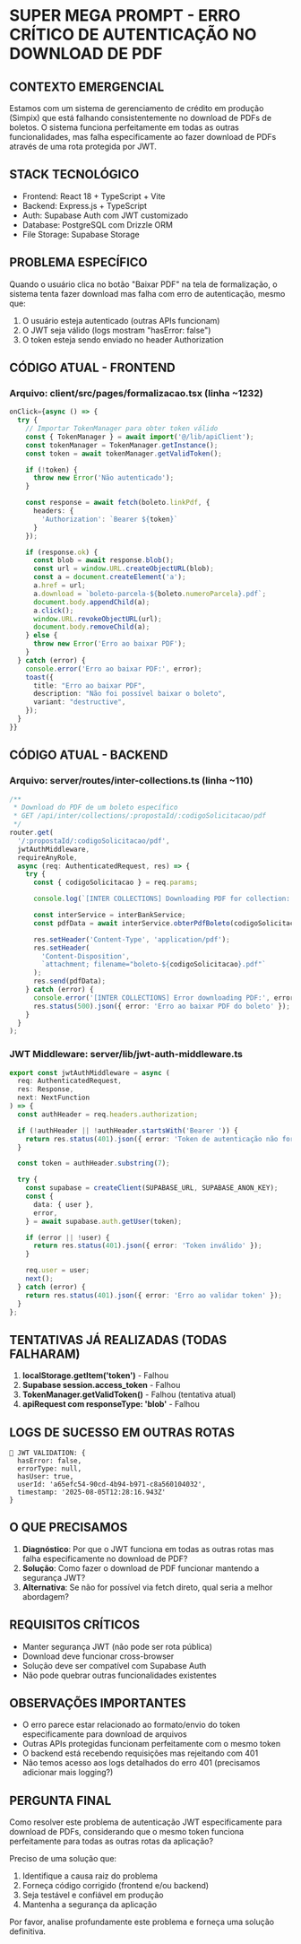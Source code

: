 # SUPER MEGA PROMPT - ERRO CRÍTICO DE AUTENTICAÇÃO NO DOWNLOAD DE PDF

## CONTEXTO EMERGENCIAL

Estamos com um sistema de gerenciamento de crédito em produção (Simpix) que está falhando consistentemente no download de PDFs de boletos. O sistema funciona perfeitamente em todas as outras funcionalidades, mas falha especificamente ao fazer download de PDFs através de uma rota protegida por JWT.

## STACK TECNOLÓGICO

- Frontend: React 18 + TypeScript + Vite
- Backend: Express.js + TypeScript
- Auth: Supabase Auth com JWT customizado
- Database: PostgreSQL com Drizzle ORM
- File Storage: Supabase Storage

## PROBLEMA ESPECÍFICO

Quando o usuário clica no botão "Baixar PDF" na tela de formalização, o sistema tenta fazer download mas falha com erro de autenticação, mesmo que:

1. O usuário esteja autenticado (outras APIs funcionam)
2. O JWT seja válido (logs mostram "hasError: false")
3. O token esteja sendo enviado no header Authorization

## CÓDIGO ATUAL - FRONTEND

### Arquivo: client/src/pages/formalizacao.tsx (linha ~1232)

```typescript
onClick={async () => {
  try {
    // Importar TokenManager para obter token válido
    const { TokenManager } = await import('@/lib/apiClient');
    const tokenManager = TokenManager.getInstance();
    const token = await tokenManager.getValidToken();

    if (!token) {
      throw new Error('Não autenticado');
    }

    const response = await fetch(boleto.linkPdf, {
      headers: {
        'Authorization': `Bearer ${token}`
      }
    });

    if (response.ok) {
      const blob = await response.blob();
      const url = window.URL.createObjectURL(blob);
      const a = document.createElement('a');
      a.href = url;
      a.download = `boleto-parcela-${boleto.numeroParcela}.pdf`;
      document.body.appendChild(a);
      a.click();
      window.URL.revokeObjectURL(url);
      document.body.removeChild(a);
    } else {
      throw new Error('Erro ao baixar PDF');
    }
  } catch (error) {
    console.error('Erro ao baixar PDF:', error);
    toast({
      title: "Erro ao baixar PDF",
      description: "Não foi possível baixar o boleto",
      variant: "destructive",
    });
  }
}}
```

## CÓDIGO ATUAL - BACKEND

### Arquivo: server/routes/inter-collections.ts (linha ~110)

```typescript
/**
 * Download do PDF de um boleto específico
 * GET /api/inter/collections/:propostaId/:codigoSolicitacao/pdf
 */
router.get(
  '/:propostaId/:codigoSolicitacao/pdf',
  jwtAuthMiddleware,
  requireAnyRole,
  async (req: AuthenticatedRequest, res) => {
    try {
      const { codigoSolicitacao } = req.params;

      console.log(`[INTER COLLECTIONS] Downloading PDF for collection: ${codigoSolicitacao}`);

      const interService = interBankService;
      const pdfData = await interService.obterPdfBoleto(codigoSolicitacao);

      res.setHeader('Content-Type', 'application/pdf');
      res.setHeader(
        'Content-Disposition',
        `attachment; filename="boleto-${codigoSolicitacao}.pdf"`
      );
      res.send(pdfData);
    } catch (error) {
      console.error('[INTER COLLECTIONS] Error downloading PDF:', error);
      res.status(500).json({ error: 'Erro ao baixar PDF do boleto' });
    }
  }
);
```

### JWT Middleware: server/lib/jwt-auth-middleware.ts

```typescript
export const jwtAuthMiddleware = async (
  req: AuthenticatedRequest,
  res: Response,
  next: NextFunction
) => {
  const authHeader = req.headers.authorization;

  if (!authHeader || !authHeader.startsWith('Bearer ')) {
    return res.status(401).json({ error: 'Token de autenticação não fornecido' });
  }

  const token = authHeader.substring(7);

  try {
    const supabase = createClient(SUPABASE_URL, SUPABASE_ANON_KEY);
    const {
      data: { user },
      error,
    } = await supabase.auth.getUser(token);

    if (error || !user) {
      return res.status(401).json({ error: 'Token inválido' });
    }

    req.user = user;
    next();
  } catch (error) {
    return res.status(401).json({ error: 'Erro ao validar token' });
  }
};
```

## TENTATIVAS JÁ REALIZADAS (TODAS FALHARAM)

1. **localStorage.getItem('token')** - Falhou
2. **Supabase session.access_token** - Falhou
3. **TokenManager.getValidToken()** - Falhou (tentativa atual)
4. **apiRequest com responseType: 'blob'** - Falhou

## LOGS DE SUCESSO EM OUTRAS ROTAS

```
🔐 JWT VALIDATION: {
  hasError: false,
  errorType: null,
  hasUser: true,
  userId: 'a65efc54-90cd-4b94-b971-c8a560104032',
  timestamp: '2025-08-05T12:28:16.943Z'
}
```

## O QUE PRECISAMOS

1. **Diagnóstico**: Por que o JWT funciona em todas as outras rotas mas falha especificamente no download de PDF?
2. **Solução**: Como fazer o download de PDF funcionar mantendo a segurança JWT?
3. **Alternativa**: Se não for possível via fetch direto, qual seria a melhor abordagem?

## REQUISITOS CRÍTICOS

- Manter segurança JWT (não pode ser rota pública)
- Download deve funcionar cross-browser
- Solução deve ser compatível com Supabase Auth
- Não pode quebrar outras funcionalidades existentes

## OBSERVAÇÕES IMPORTANTES

- O erro parece estar relacionado ao formato/envio do token especificamente para download de arquivos
- Outras APIs protegidas funcionam perfeitamente com o mesmo token
- O backend está recebendo requisições mas rejeitando com 401
- Não temos acesso aos logs detalhados do erro 401 (precisamos adicionar mais logging?)

## PERGUNTA FINAL

Como resolver este problema de autenticação JWT especificamente para download de PDFs, considerando que o mesmo token funciona perfeitamente para todas as outras rotas da aplicação?

Preciso de uma solução que:

1. Identifique a causa raiz do problema
2. Forneça código corrigido (frontend e/ou backend)
3. Seja testável e confiável em produção
4. Mantenha a segurança da aplicação

Por favor, analise profundamente este problema e forneça uma solução definitiva.
